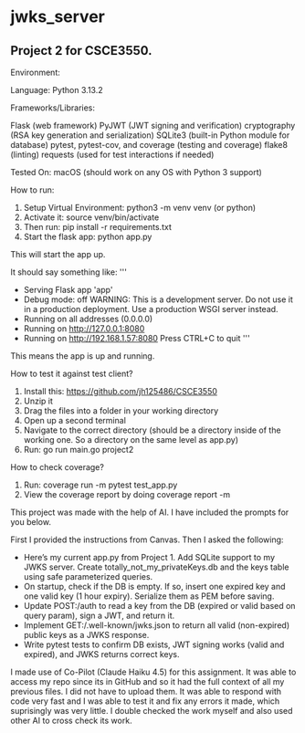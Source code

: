 # jwks_server

## Project 2 for CSCE3550. 

Environment:

Language: Python 3.13.2

Frameworks/Libraries:

Flask (web framework)
PyJWT (JWT signing and verification)
cryptography (RSA key generation and serialization)
SQLite3 (built-in Python module for database)
pytest, pytest-cov, and coverage (testing and coverage)
flake8 (linting)
requests (used for test interactions if needed)

Tested On: macOS (should work on any OS with Python 3 support)


How to run:

1. Setup Virtual Environment: python3 -m venv venv (or python)
2. Activate it: source venv/bin/activate
3. Then run: pip install -r requirements.txt
4. Start the flask app: python app.py

This will start the app up. 

It should say something like:
'''
 * Serving Flask app 'app'
 * Debug mode: off
WARNING: This is a development server. Do not use it in a production deployment. Use a production WSGI server instead.
 * Running on all addresses (0.0.0.0)
 * Running on http://127.0.0.1:8080
 * Running on http://192.168.1.57:8080
Press CTRL+C to quit
'''

This means the app is up and running.

How to test it against test client?
1. Install this: https://github.com/jh125486/CSCE3550
2. Unzip it
3. Drag the files into a folder in your working directory
4. Open up a second terminal
5. Navigate to the correct directory (should be a directory inside of the working one. So a directory on the same level as app.py)
6. Run: go run main.go project2


How to check coverage?
1. Run: coverage run -m pytest test_app.py
2. View the coverage report by doing coverage report -m


This project was made with the help of AI. I have included the prompts for you below.

First I provided the instructions from Canvas. Then I asked the following:
- Here’s my current app.py from Project 1. Add SQLite support to my JWKS server. Create totally_not_my_privateKeys.db and the keys table using safe parameterized queries.
- On startup, check if the DB is empty. If so, insert one expired key and one valid key (1 hour expiry). Serialize them as PEM before saving.
- Update POST:/auth to read a key from the DB (expired or valid based on query param), sign a JWT, and return it.
- Implement GET:/.well-known/jwks.json to return all valid (non-expired) public keys as a JWKS response.
- Write pytest tests to confirm DB exists, JWT signing works (valid and expired), and JWKS returns correct keys.

I made use of Co-Pilot (Claude Haiku 4.5) for this assignment. It was able to access my repo since its in GitHub and so it had the full context of all my previous files. I did not have to upload them. It was able to respond with code very fast and I was able to test it and fix any errors it made, which suprisingly was very little. I double checked the work myself and also used other AI to cross check its work. 